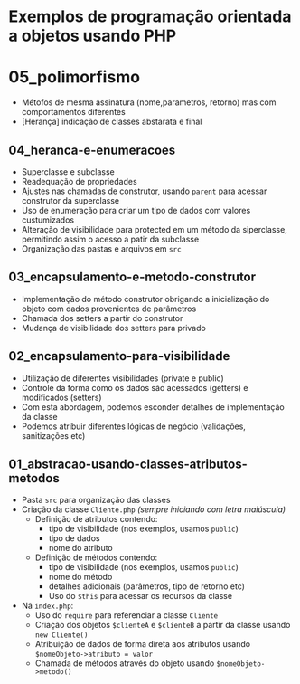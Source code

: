 # Exemplos de programação orientada a objetos usando PHP

# 05_polimorfismo

- Métofos de mesma assinatura (nome,parametros, retorno) mas com comportamentos diferentes
- [Herança]   indicação de classes abstarata e final

## 04_heranca-e-enumeracoes

- Superclasse e subclasse
- Readequação de propriedades
- Ajustes nas chamadas de construtor, usando `parent` para acessar construtor da superclasse 
- Uso de enumeração para criar um tipo de dados com valores custumizados
- Alteração de visibilidade para protected em um método da siperclasse, permitindo assim o acesso a patir da subclasse
- Organização das pastas e arquivos em `src`


## 03_encapsulamento-e-metodo-construtor

- Implementação do método construtor obrigando a inicialização do objeto com dados provenientes de parâmetros
- Chamada dos setters a partir do construtor
- Mudança de visibilidade dos setters para privado


## 02_encapsulamento-para-visibilidade

- Utilização de diferentes visibilidades (private e public)
- Controle da forma como os dados são acessados (getters) e modificados (setters)
- Com esta abordagem, podemos esconder detalhes de implementação da classe
- Podemos atribuir diferentes lógicas de negócio (validações, sanitizações etc)


## 01_abstracao-usando-classes-atributos-metodos

- Pasta `src` para organização das classes
- Criação da classe `Cliente.php` *(sempre iniciando com letra maiúscula)*
    - Definição de atributos contendo:
        - tipo de visibilidade (nos exemplos, usamos `public`)
        - tipo de dados
        - nome do atributo
    - Definição de métodos contendo:
        - tipo de visibilidade (nos exemplos, usamos `public`)
        - nome do método
        - detalhes adicionais (parâmetros, tipo de retorno etc)
        - Uso do `$this` para acessar os recursos da classe
- Na `index.php`:
    - Uso do `require` para referenciar a classe `Cliente`
    - Criação dos objetos `$clienteA` e `$clienteB` a partir da classe usando `new Cliente()`
    - Atribuição de dados de forma direta aos atributos usando `$nomeObjeto->atributo = valor`
    - Chamada de métodos através do objeto usando `$nomeObjeto->metodo()`